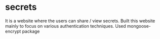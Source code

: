 # secrets
It is a website where the users can share / view secrets.
Built this website mainly to focus on various authentication techniques.
Used mongoose-encrypt package
